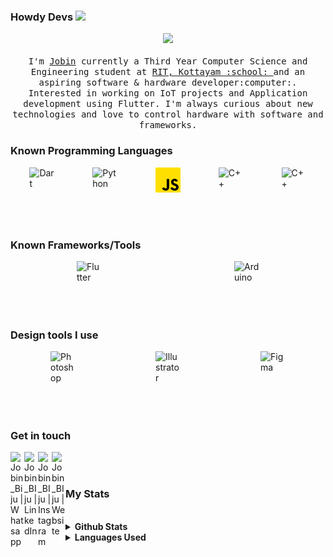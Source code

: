 ### Howdy Devs <img src="https://media.giphy.com/media/hvRJCLFzcasrR4ia7z/giphy.gif" width="20px">

<p align="center">
  <img src="https://raw.githubusercontent.com/JobinBiju/JobinBiju/master/images/working.gif" width=300>
  <br /><br />
  <samp>
    I'm <a href="https://www.linkedin.com/in/jobin-biju-55b034179/">Jobin</a> currently a Third Year Computer Science and Engineering student at <a href="http://www.rit.ac.in/">RIT, Kottayam :school: </a> and an aspiring software & hardware developer:computer:. Interested in working on IoT projects and Application development using Flutter. I'm always curious about new technologies and love to control hardware with software and frameworks.
  </samp>
</p>

### Known Programming Languages

<div style="display: flex; justify-content: space-around">
<img align="left" alt="Dart" src="https://raw.githubusercontent.com/JobinBiju/JobinBiju/master/images/dart.svg" width="40px" />  
<img align="left" alt="Python" src="https://raw.githubusercontent.com/JobinBiju/JobinBiju/master/images/python.png" width="40px" />
<img align="left" alt="Javascript" src="https://raw.githubusercontent.com/JobinBiju/JobinBiju/master/images/javascript.png" width="40px" />
<img align="left" alt="C++" src="https://raw.githubusercontent.com/JobinBiju/JobinBiju/master/images/c.png" width="40px" />
<img align="left" alt="C++" src="https://raw.githubusercontent.com/JobinBiju/JobinBiju/master/images/php.svg" width="40px" />
</div>

<br />
<br />
<br />

### Known Frameworks/Tools

<div style="display: flex; justify-content: space-around">
<img align="left" alt="Flutter" src="https://raw.githubusercontent.com/JobinBiju/JobinBiju/master/images/flutter.png" width="40px" />  
<img align="left" alt="Arduino" src="https://raw.githubusercontent.com/JobinBiju/JobinBiju/master/images/arduino.png" width="40px" />
</div>

<br />
<br />
<br />

### Design tools I use

<div style="display: flex; justify-content: space-around">
<img align="left" alt="Photoshop" src="https://raw.githubusercontent.com/JobinBiju/JobinBiju/master/images/photoshop.svg" width="40px" />  
<img align="left" alt="Illustrator" src="https://raw.githubusercontent.com/JobinBiju/JobinBiju/master/images/illustrator.svg" width="40px" />
<img align="left" alt="Figma" src="https://raw.githubusercontent.com/JobinBiju/JobinBiju/master/images/figma.png" width="40px" />
</div>

<br />
<br />
<br />

### Get in touch

[<img align="left" alt="Jobin_Biju | Whatsapp" width="22px" src="https://raw.githubusercontent.com/JobinBiju/JobinBiju/master/images/whatsapp.svg" />][whatsapp]
[<img align="left" alt="Jobin_BIju | LinkedIn" width="22px" src="https://raw.githubusercontent.com/JobinBiju/JobinBiju/master/images/linkedin.svg" />][linkedin]
[<img align="left" alt="Jobin_BIju | Instagram" width="22px" src="https://raw.githubusercontent.com/JobinBiju/JobinBiju/master/images/instagram.svg" />][instagram]
[<img align="left" alt="Jobin_BIju | Website" width="22px" src="https://raw.githubusercontent.com/JobinBiju/JobinBiju/master/images/link.png" />][website]

<br />
<br />

### My Stats

<br />

<details>
<summary>
  <b>Github Stats</b>
</summary>
<p align="center"> <img alt="Jobin's Github Stats" src="https://github-readme-stats.vercel.app/api?username=JobinBiju&theme=vision-friendly-dark&show_icons=true&hide_border=true&count_private=true&bg_color=0D1117"/>
</details>

<details>
<summary>
  <b>Languages Used</b>
</summary>
<p align="center"> <img alt="Jobin's Language Stats" src="https://github-readme-stats.vercel.app/api/top-langs/?username=JobinBiju&langs_count=8&layout=compact&hide=html%22&hide_border=true&theme=vision-friendly-dark&bg_color=0D1117" />
</details>

<br />
<br />

[whatsapp]: https://wa.me/918281392010/
[blog]: https://geekflow.in/
[website]: https://jobinbiju.github.io/Portfolio/
[instagram]: https://www.instagram.com/jobz.sneezer/
[linkedin]: https://www.linkedin.com/in/jobin-biju-55b034179
